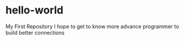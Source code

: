 # hello-world
My First Repository I hope to get to know more advance programmer to build better connections
